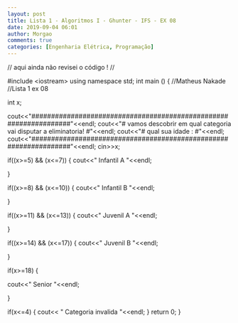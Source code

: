 ```yaml
---
layout: post
title: Lista 1 - Algoritmos I - Ghunter - IFS - EX 08
date: 2019-09-04 06:01
author: Morgao
comments: true
categories: [Engenharia Elétrica, Programação]
---
```

// aqui ainda não revisei o código ! //

#include &lt;iostream&gt;
using namespace std;
int main () {
//Matheus Nakade
//Lista 1 ex 08

int x;

cout&lt;&lt;"##################################################################"&lt;&lt;endl;
cout&lt;&lt;"# vamos descobrir em qual categoria vai disputar a eliminatoria! #"&lt;&lt;endl;
cout&lt;&lt;"# qual sua idade : #"&lt;&lt;endl;
cout&lt;&lt;"##################################################################"&lt;&lt;endl;
cin&gt;&gt;x;

if((x&gt;=5) &amp;&amp; (x&lt;=7))
{
cout&lt;&lt;" Infantil A "&lt;&lt;endl;

}

if((x&gt;=8) &amp;&amp; (x&lt;=10))
{
cout&lt;&lt;" Infantil B "&lt;&lt;endl;

}

if((x&gt;=11) &amp;&amp; (x&lt;=13))
{
cout&lt;&lt;" Juvenil A "&lt;&lt;endl;

}

if((x&gt;=14) &amp;&amp; (x&lt;=17))
{
cout&lt;&lt;" Juvenil B "&lt;&lt;endl;

}

if(x&gt;=18)
{

cout&lt;&lt;" Senior "&lt;&lt;endl;

}

if(x&lt;=4)
{
cout&lt;&lt; " Categoria invalida "&lt;&lt;endl;
}
return 0;
}
